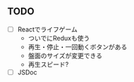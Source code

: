 ## TODO

- [ ] Reactでライフゲーム
  - ついでにReduxも使う
  - 再生・停止・一回動くボタンがある
  - 盤面のサイズが変更できる
  - 再生スピード?
- [ ] JSDoc

